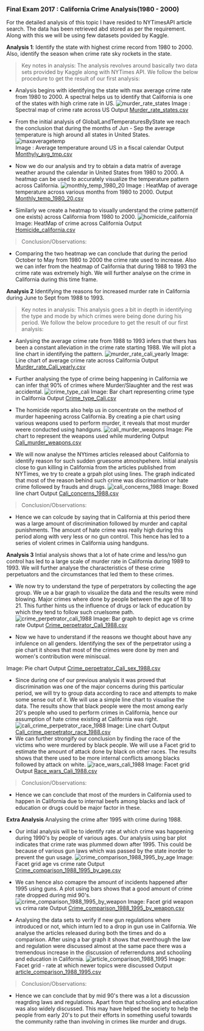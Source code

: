 ### Final Exam 2017 : California Crime Analysis(1980 - 2000)

For the detailed analysis of this topic I have resided to NYTimesAPI article search. The data has been retrieved abd stored as per the requirement. Along with this we will be using few datasets povided by Kaggle. 

**Analysis 1**:
Identify the state with highest crime record from 1980 to 2000. Also, identify the season when crime rate sky rockets in the state.

> Key notes in analysis:
The analysis revolves around basically two data sets provided by Kaggle along with NYTimes API. We follow the below procedure to get the result of our first analysis:  
- Analysis begins with identifying the state with max average crime rate from 1980 to 2000. A spectral helps us to identify that California is one of the states with high crime rate in US.
![murder_rate_states](https://cloud.githubusercontent.com/assets/18182515/25310269/d83a3350-27ae-11e7-9e8b-d9a4c54ab4d5.png)
Image : Spectral map of crime rate across US
Output
[Murder_rate_states.csv](https://github.com/praveen-sivadasan/Python/files/823082/Q1Analysis1Output.txt)

- From the initial analysis of GlobalLandTemperaturesByState we reach the conclusion that during the months of Jun - Sep the average temperature is high around all states in United States.  
![maxaveragetemp](https://cloud.githubusercontent.com/assets/18182515/25310267/cf565fac-27ae-11e7-96b3-398d949f5154.png)  
Image : Average temperature around US in a fiscal calendar
Output
[Monthyly_avg_tmp.csv](https://github.com/praveen-sivadasan/Python/files/823082/Q1Analysis1Output.txt)

- Now we do our analysis and try to obtain a data matrix of average weather around the calendar in United States from 1980 to 2000. A heatmap can be used to accurately visualize the temperature pattern across California.
![monthly_temp_1980_20](https://cloud.githubusercontent.com/assets/18182515/25310268/d29b6c20-27ae-11e7-8f8c-5347e499438b.png)
Image : HeatMap of average temperature across various months from 1980 to 2000.
Output
[Monthly_temp_1980_20.csv](https://github.com/praveen-sivadasan/Python/files/823082/Q1Analysis1Output.txt)
- Similarly we create a heatmap to visually understand the crime pattern(if one exists) across California from 1980 to 2000.
![homicide_california](https://cloud.githubusercontent.com/assets/18182515/25310264/bc9c28e2-27ae-11e7-85f9-850c3cad32bf.png)
Image: HeatMap of crime across California
Output
[Homicide_california.csv](https://github.com/praveen-sivadasan/Python/files/823082/Q1Analysis1Output.txt)

> Conclusion/Observations: 
- Comparing the two heatmap we can conclude that during the period October to May from 1980 to 2000 the crime rate used to increase. Also we can infer from the heatmap of California that during 1988 to 1993 the crime rate was extremely high. We will further analyse on the crime in California during this time frame.

**Analysis 2**
Identifying the reasons for increased murder rate in California during June to Sept from 1988 to 1993.

> Key notes in analysis:
This analysis goes a bit in depth in identifying the type and mode by which crimes were being done during his period. We follow the below procedure to get the result of our first analysis:
- Aanlysing the average crime rate from 1988 to 1993 infers that thers has been a constant alleviation in the crime rate starting 1988. We will plot a line chart in identifying the pattern.
![murder_rate_cali_yearly](https://cloud.githubusercontent.com/assets/18182515/25310303/8a463742-27af-11e7-91ec-a3d624595137.png)
Image: Line chart of average crime rate across California
Output
[Murder_rate_Cali_yearly.csv](https://github.com/praveen-sivadasan/Python/files/823082/Q1Analysis1Output.txt)

- Further analysing the type of crime being happening in California we can infer that 90% of crimes where Murder/Slaughter and the rest was accidental.
![crime_type_cali](https://cloud.githubusercontent.com/assets/18182515/25310305/8e56b348-27af-11e7-9a4d-f6b8c2faffea.png)
Image: Bar chart representing crime type in California
Output
[Crime_type_Cali.csv](https://github.com/praveen-sivadasan/Python/files/823082/Q1Analysis1Output.txt)

- The homicide reports also help us in concentrate on the method of murder hapeening across California. By creating a pie chart using various weapons used to perform murder, it reveals that most murder weere conducted using handguns.
![cali_murder_weapons](https://cloud.githubusercontent.com/assets/18182515/25310306/938ec80a-27af-11e7-8a32-60cbd8321448.png)
Image: Pie chart to represent the weapons used while murdering
Output
[Cali_murder_weapons.csv](https://github.com/praveen-sivadasan/Python/files/823082/Q1Analysis1Output.txt)

- We will now analyse the NYtimes articles released about California to identify reason for such sudden gruesome atmoshpehere. Initial analysis close to gun killing in California from the articles published from NYTimes, we try to create a grpah plot using lines. The graph indicated that most of the reason behind such crime was discrimantion or hate crime followed by frauds and drugs.
![cali_concerns_1988](https://cloud.githubusercontent.com/assets/18182515/25310302/88cb5f78-27af-11e7-903d-994b35b4c334.png)
Image: Boxed line chart
Output
[Cali_concerns_1988.csv](https://github.com/praveen-sivadasan/Python/files/823082/Q1Analysis1Output.txt)

> Conclusion/Observations:
- Hence we can colcude by saying that  in California at this period there was a large amount of discrimination followed by murder and capital punishments. The amount of hate crime was really high during this period along with very less or no gun control. This hence has led to a series of violent crimes in California using handguns.

**Analysis 3**
Intial analysis shows that a lot of hate crime and less/no gun control has led to a large scale of murder rate in California during 1989 to 1993. We will further analyse the characteristics of these crime perpetuators and the circumstances that led them to these crimes.

- We now try to understand the type of perpetrators by collecting the age group. We ue a bar graph to visualize the data and the results were mind blowing. Major crimes where done by people between the age of 18 to 21. This further hints us the influence of drugs or lack of education by which they tend to follow such cruelsome path.
![crime_perpetrator_cali_1988](https://cloud.githubusercontent.com/assets/18182515/25310332/65a8da42-27b0-11e7-8e5a-eeccc392d6b8.png)
Image: Bar graph to depict age vs crime rate
Output
[Crime_perpetrator_Cali_1988.csv](https://github.com/praveen-sivadasan/Python/files/823082/Q1Analysis1Output.txt)

- Now we have to understand if the reasons we thought about have any infulence on all genders. Identifying the sex of the perpetrator using a pie chart it shows that most of the crimes were done by men and women's contribution were miniscual.

Image: Pie chart
Output
[Crime_perpetrator_Cali_sex_1988.csv](https://github.com/praveen-sivadasan/Python/files/823082/Q1Analysis1Output.txt)
- Since during one of our previous analysis it was proved that discrimination was one of the major concerns during this particular period, we will try to group data according to race and attempts to make some sense out of it. We will use a simple line chart to visualise the data. The results show that black people were the most among early 20's people who used to perform crimes in California, hence our assumption of hate crime existing at California was right.  
![cali_crime_perpetrator_race_1988](https://cloud.githubusercontent.com/assets/18182515/25310333/65a999fa-27b0-11e7-9bac-bd5a6b98d793.png)
Image: Line chart
Output
[Cali_crime_perpetrator_race_1988.csv](https://github.com/praveen-sivadasan/Python/files/823082/Q1Analysis1Output.txt)
- We can further strongify our conclusion by finding the race of the victims who were murdered by black people. We will use a Facet grid to estimate the amount of attack done by black on other races. The results shows that there used to be more internal conflicts among blacks followed by attack on white.
![race_wars_cali_1988](https://cloud.githubusercontent.com/assets/18182515/25310335/65aa3db0-27b0-11e7-9fbc-3d0574d9ea26.png)
Image: Facet grid
Output
[Race_wars_Cali_1988.csv](https://github.com/praveen-sivadasan/Python/files/823082/Q1Analysis1Output.txt)

> Conclusion/Observations:
- Hence we can conclude that most of the murders in California used to happen in California due to internal beefs among blacks and lack of education or drugs could be major factor in these.

**Extra Analysis**
Analysing the crime after 1995 with crime during 1988.

- Our intial analysis will be to identify rate at which crime was happening during 1990's by people of various ages. Our analysis using bar plot indicates that crime rate was plummed down after 1995. This could be because of various gun laws which was passed by the state inorder to prevent the gun usage.
![crime_comparison_1988_1995_by_age](https://cloud.githubusercontent.com/assets/18182515/25310369/e1a02cd6-27b0-11e7-9efd-3fd6df316ba9.png)
Image: Facet grid age vs crime rate
Output
[Crime_comparison_1988_1995_by_age.csv](https://github.com/praveen-sivadasan/Python/files/823082/Q1Analysis1Output.txt)

- We can hence also comapre the amount of incidents happened after 1995 using guns. A plot using bars shows that a good amount of crime rate dropped during mid 90's.  
![crime_comparison_1988_1995_by_weapon](https://cloud.githubusercontent.com/assets/18182515/25310368/e19eff6e-27b0-11e7-93b9-4f288e28dd25.png)
Image: Facet grid weapon vs crima rate
Output
[Crime_comparison_1988_1995_by_weapon.csv](https://github.com/praveen-sivadasan/Python/files/823082/Q1Analysis1Output.txt)

- Analysing the data sets to verify if new gun regulations where introduced or not, which inturn led to a drop in gun use in California. We analyse the articles released during both the times and do a comparison. After using a bar graph it shows that eventhough the law and regulation were discussed almost at the same pace there was a tremendous increase in the discussion of referrendums and schooling and education in California.
![article_comparison_1988_1995](https://cloud.githubusercontent.com/assets/18182515/25310367/e19c4bd4-27b0-11e7-9ee8-68e8f26c70ae.png)
Image: Facet grid - rate at which newer topics were discussed
Output
[article_comparison_1988_1995.csv](https://github.com/praveen-sivadasan/Python/files/823082/Q1Analysis1Output.txt)

> Conclusion/Observations:
- Hence we can conclude that by mid 90's there was a lot a discussion reagrding laws and regulations. Apart from that schooling and education was also widely discussed. This may have helped the society to help the people from early 20's to put their efforts in something useful towards the community rathe than involving in crimes like murder and drugs.



